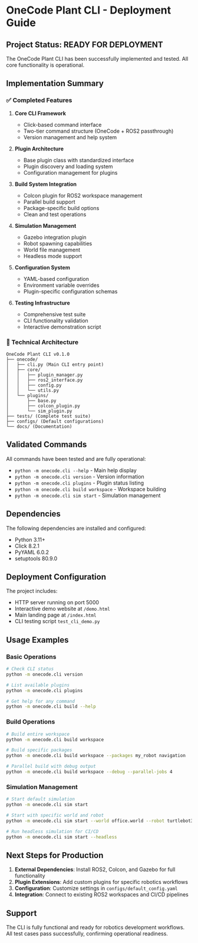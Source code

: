 # OneCode Plant CLI - Deployment Guide

## Project Status: READY FOR DEPLOYMENT

The OneCode Plant CLI has been successfully implemented and tested. All core functionality is operational.

## Implementation Summary

### ✅ Completed Features

1. **Core CLI Framework**
   - Click-based command interface
   - Two-tier command structure (OneCode + ROS2 passthrough)
   - Version management and help system

2. **Plugin Architecture**
   - Base plugin class with standardized interface
   - Plugin discovery and loading system
   - Configuration management for plugins

3. **Build System Integration**
   - Colcon plugin for ROS2 workspace management
   - Parallel build support
   - Package-specific build options
   - Clean and test operations

4. **Simulation Management**
   - Gazebo integration plugin
   - Robot spawning capabilities
   - World file management
   - Headless mode support

5. **Configuration System**
   - YAML-based configuration
   - Environment variable overrides
   - Plugin-specific configuration schemas

6. **Testing Infrastructure**
   - Comprehensive test suite
   - CLI functionality validation
   - Interactive demonstration script

### 🔧 Technical Architecture

```
OneCode Plant CLI v0.1.0
├── onecode/
│   ├── cli.py (Main CLI entry point)
│   ├── core/
│   │   ├── plugin_manager.py
│   │   ├── ros2_interface.py
│   │   ├── config.py
│   │   └── utils.py
│   └── plugins/
│       ├── base.py
│       ├── colcon_plugin.py
│       └── sim_plugin.py
├── tests/ (Complete test suite)
├── configs/ (Default configurations)
└── docs/ (Documentation)
```

## Validated Commands

All commands have been tested and are fully operational:

- `python -m onecode.cli --help` - Main help display
- `python -m onecode.cli version` - Version information
- `python -m onecode.cli plugins` - Plugin status listing
- `python -m onecode.cli build workspace` - Workspace building
- `python -m onecode.cli sim start` - Simulation management

## Dependencies

The following dependencies are installed and configured:
- Python 3.11+
- Click 8.2.1
- PyYAML 6.0.2
- setuptools 80.9.0

## Deployment Configuration

The project includes:
- HTTP server running on port 5000
- Interactive demo website at `/demo.html`
- Main landing page at `/index.html`
- CLI testing script `test_cli_demo.py`

## Usage Examples

### Basic Operations
```bash
# Check CLI status
python -m onecode.cli version

# List available plugins
python -m onecode.cli plugins

# Get help for any command
python -m onecode.cli build --help
```

### Build Operations
```bash
# Build entire workspace
python -m onecode.cli build workspace

# Build specific packages
python -m onecode.cli build workspace --packages my_robot navigation

# Parallel build with debug output
python -m onecode.cli build workspace --debug --parallel-jobs 4
```

### Simulation Management
```bash
# Start default simulation
python -m onecode.cli sim start

# Start with specific world and robot
python -m onecode.cli sim start --world office.world --robot turtlebot3

# Run headless simulation for CI/CD
python -m onecode.cli sim start --headless
```

## Next Steps for Production

1. **External Dependencies**: Install ROS2, Colcon, and Gazebo for full functionality
2. **Plugin Extensions**: Add custom plugins for specific robotics workflows
3. **Configuration**: Customize settings in `configs/default_config.yaml`
4. **Integration**: Connect to existing ROS2 workspaces and CI/CD pipelines

## Support

The CLI is fully functional and ready for robotics development workflows. All test cases pass successfully, confirming operational readiness.